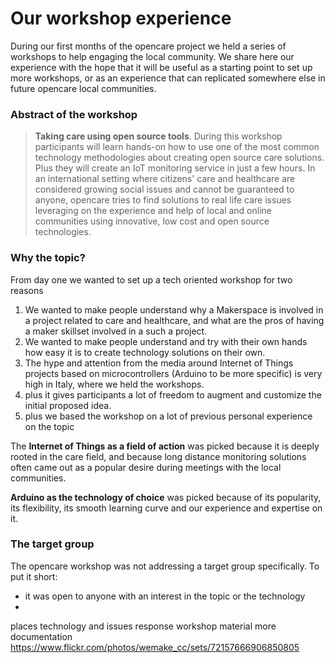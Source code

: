 # Our workshop experience
During our first months of the opencare project we held a series of workshops to help engaging the local community.
We share here our experience with the hope that it will be useful as a starting point to set up more workshops, or as an experience that can replicated somewhere else in future opencare local communities.


### Abstract of the workshop

> **Taking care using open source tools**. During this workshop participants will learn hands-on how to use one of the most common technology methodologies about creating open source care solutions. Plus they will create an IoT monitoring service in just a few hours. In an international setting where citizens' care and healthcare are considered growing social issues and cannot be guaranteed to anyone, opencare tries to find solutions to real life care issues leveraging on the experience and help of local and online communities using innovative, low cost and open source technologies.

### Why the topic?
From day one we wanted to set up a tech oriented workshop for two reasons
1. We wanted to make people understand why a Makerspace is involved in a project related to care and healthcare, and what are the pros of having a maker skillset involved in a such a project.
2. We wanted to make people understand and try with their own hands how easy it is to create technology solutions on their own.
3. The hype and attention from the media around Internet of Things projects based on microcontrollers (Arduino to be more specific) is very high in Italy, where we held the workshops.
  4. plus it gives participants a lot of freedom to augment and customize the initial proposed idea.
  5. plus we based the workshop on a lot of previous personal experience on the topic

The **Internet of Things as a field of action** was picked because it is deeply rooted in the care field, and because long distance monitoring solutions often came out as a popular desire during meetings with the local communities.

**Arduino as the technology of choice** was picked because of its popularity, its flexibility, its smooth learning curve and our experience and expertise on it.


### The target group

The opencare workshop was not addressing a target group specifically. To put it short:
- it was open to anyone with an interest in the topic or the technology
- 

places
technology and issues
response
workshop material
more documentation
https://www.flickr.com/photos/wemake_cc/sets/72157666906850805


